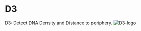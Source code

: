 # D3
D3: Detect DNA Density and Distance to periphery.
![D3-logo](https://user-images.githubusercontent.com/37327473/133358756-cdb437bc-1670-4fac-a1e1-4c83cb617a05.png)
